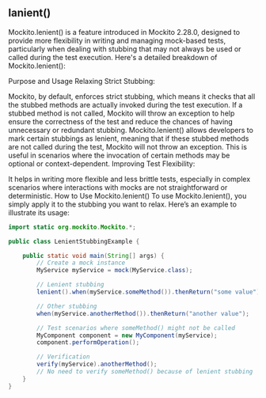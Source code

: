## lanient()

Mockito.lenient() is a feature introduced in Mockito 2.28.0, designed to provide more flexibility in writing and managing mock-based tests, particularly when dealing with stubbing that may not always be used or called during the test execution. Here's a detailed breakdown of Mockito.lenient():

Purpose and Usage
Relaxing Strict Stubbing:

Mockito, by default, enforces strict stubbing, which means it checks that all the stubbed methods are actually invoked during the test execution. If a stubbed method is not called, Mockito will throw an exception to help ensure the correctness of the test and reduce the chances of having unnecessary or redundant stubbing.
Mockito.lenient() allows developers to mark certain stubbings as lenient, meaning that if these stubbed methods are not called during the test, Mockito will not throw an exception. This is useful in scenarios where the invocation of certain methods may be optional or context-dependent.
Improving Test Flexibility:

It helps in writing more flexible and less brittle tests, especially in complex scenarios where interactions with mocks are not straightforward or deterministic.
How to Use Mockito.lenient()
To use Mockito.lenient(), you simply apply it to the stubbing you want to relax. Here’s an example to illustrate its usage:

```java
import static org.mockito.Mockito.*;

public class LenientStubbingExample {

    public static void main(String[] args) {
        // Create a mock instance
        MyService myService = mock(MyService.class);

        // Lenient stubbing
        lenient().when(myService.someMethod()).thenReturn("some value");

        // Other stubbing
        when(myService.anotherMethod()).thenReturn("another value");

        // Test scenarios where someMethod() might not be called
        MyComponent component = new MyComponent(myService);
        component.performOperation();

        // Verification
        verify(myService).anotherMethod();
        // No need to verify someMethod() because of lenient stubbing
    }
}
```
